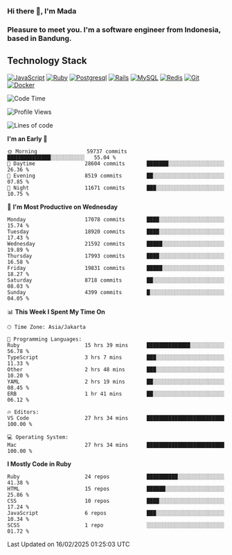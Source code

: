 ### Hi there 👋, I'm Mada
### Pleasure to meet you. I'm a software engineer from Indonesia, based in Bandung.

## Technology Stack

[![JavaScript](https://img.shields.io/badge/-JavaScript-%23F7DF1C?style=flat-square&logo=javascript&logoColor=000000&labelColor=%23F7DF1C&color=%23FFCE5A)](https://www.javascript.com/)
[![Ruby](https://img.shields.io/badge/Ruby-CC342D?style=flat-square&logo=ruby&logoColor=white)](https://www.ruby-lang.org/en/)
[![Postgresql](https://img.shields.io/badge/PostgreSQL-316192?style=flat-square&logo=postgresql&logoColor=ffffff)](https://www.postgresql.org/)
[![Rails](https://img.shields.io/badge/Ruby_on_Rails-CC0000?style=flat-square&logo=ruby-on-rails&logoColor=white)](https://rubyonrails.org/)
[![MySQL](https://img.shields.io/badge/-MySQL-4479A1?style=flat-square&logo=MySQL&logoColor=ffffff)](https://www.mysql.com/)
[![Redis](https://img.shields.io/badge/-Redis-DC382D?style=flat-square&logo=Redis&logoColor=ffffff)](https://redis.io/)
[![Git](https://img.shields.io/badge/-Git-%23F05032?style=flat-square&logo=git&logoColor=%23ffffff)](https://git-scm.com/)
[![Docker](https://img.shields.io/badge/-Docker-2496ED?style=flat-square&logo=docker&logoColor=ffffff)](https://www.docker.com/)
<!--
**madaarya/madaarya** is a ✨ _special_ ✨ repository because its `README.md` (this file) appears on your GitHub profile.

Here are some ideas to get you started:

- 🔭 I’m currently working on ...
- 🌱 I’m currently learning ...
- 👯 I’m looking to collaborate on ...
- 🤔 I’m looking for help with ...
- 💬 Ask me about ...
- 📫 How to reach me: ...
- 😄 Pronouns: ...
- ⚡ Fun fact: ...
-->
<!--START_SECTION:waka-->
![Code Time](http://img.shields.io/badge/Code%20Time-7%2C013%20hrs%2052%20mins-blue)

![Profile Views](http://img.shields.io/badge/Profile%20Views-0-blue)

![Lines of code](https://img.shields.io/badge/From%20Hello%20World%20I%27ve%20Written-46.2%20million%20lines%20of%20code-blue)

**I'm an Early 🐤** 

```text
🌞 Morning                59737 commits       ██████████████░░░░░░░░░░░   55.04 % 
🌆 Daytime                28604 commits       ███████░░░░░░░░░░░░░░░░░░   26.36 % 
🌃 Evening                8519 commits        ██░░░░░░░░░░░░░░░░░░░░░░░   07.85 % 
🌙 Night                  11671 commits       ███░░░░░░░░░░░░░░░░░░░░░░   10.75 % 
```
📅 **I'm Most Productive on Wednesday** 

```text
Monday                   17078 commits       ████░░░░░░░░░░░░░░░░░░░░░   15.74 % 
Tuesday                  18920 commits       ████░░░░░░░░░░░░░░░░░░░░░   17.43 % 
Wednesday                21592 commits       █████░░░░░░░░░░░░░░░░░░░░   19.89 % 
Thursday                 17993 commits       ████░░░░░░░░░░░░░░░░░░░░░   16.58 % 
Friday                   19831 commits       █████░░░░░░░░░░░░░░░░░░░░   18.27 % 
Saturday                 8718 commits        ██░░░░░░░░░░░░░░░░░░░░░░░   08.03 % 
Sunday                   4399 commits        █░░░░░░░░░░░░░░░░░░░░░░░░   04.05 % 
```


📊 **This Week I Spent My Time On** 

```text
🕑︎ Time Zone: Asia/Jakarta

💬 Programming Languages: 
Ruby                     15 hrs 39 mins      ██████████████░░░░░░░░░░░   56.78 % 
TypeScript               3 hrs 7 mins        ███░░░░░░░░░░░░░░░░░░░░░░   11.33 % 
Other                    2 hrs 48 mins       ███░░░░░░░░░░░░░░░░░░░░░░   10.20 % 
YAML                     2 hrs 19 mins       ██░░░░░░░░░░░░░░░░░░░░░░░   08.45 % 
ERB                      1 hr 41 mins        ██░░░░░░░░░░░░░░░░░░░░░░░   06.12 % 

🔥 Editors: 
VS Code                  27 hrs 34 mins      █████████████████████████   100.00 % 

💻 Operating System: 
Mac                      27 hrs 34 mins      █████████████████████████   100.00 % 
```

**I Mostly Code in Ruby** 

```text
Ruby                     24 repos            ██████████░░░░░░░░░░░░░░░   41.38 % 
HTML                     15 repos            ██████░░░░░░░░░░░░░░░░░░░   25.86 % 
CSS                      10 repos            ████░░░░░░░░░░░░░░░░░░░░░   17.24 % 
JavaScript               6 repos             ███░░░░░░░░░░░░░░░░░░░░░░   10.34 % 
SCSS                     1 repo              ░░░░░░░░░░░░░░░░░░░░░░░░░   01.72 % 
```




 Last Updated on 16/02/2025 01:25:03 UTC
<!--END_SECTION:waka-->
